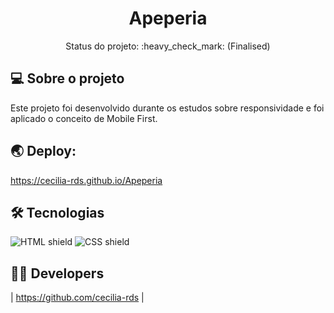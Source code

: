 
<h1 align="center">Apeperia</h1>

<p align="center"> 
 Status do projeto: :heavy_check_mark: (Finalised)
</p>


## 💻 Sobre o projeto

Este projeto foi desenvolvido durante os estudos sobre responsividade e foi aplicado o conceito de Mobile First.


## 🌏 Deploy:

https://cecilia-rds.github.io/Apeperia



## 🛠 Tecnologias


<img src="https://img.shields.io/badge/HTML5-E34F26?style=for-the-badge&logo=html5&logoColor=white" alt="HTML shield"> <img src="https://img.shields.io/badge/CSS3-1572B6?style=for-the-badge&logo=css3&logoColor=white" alt="CSS shield"> 

## 👩‍💻 Developers

| https://github.com/cecilia-rds |

